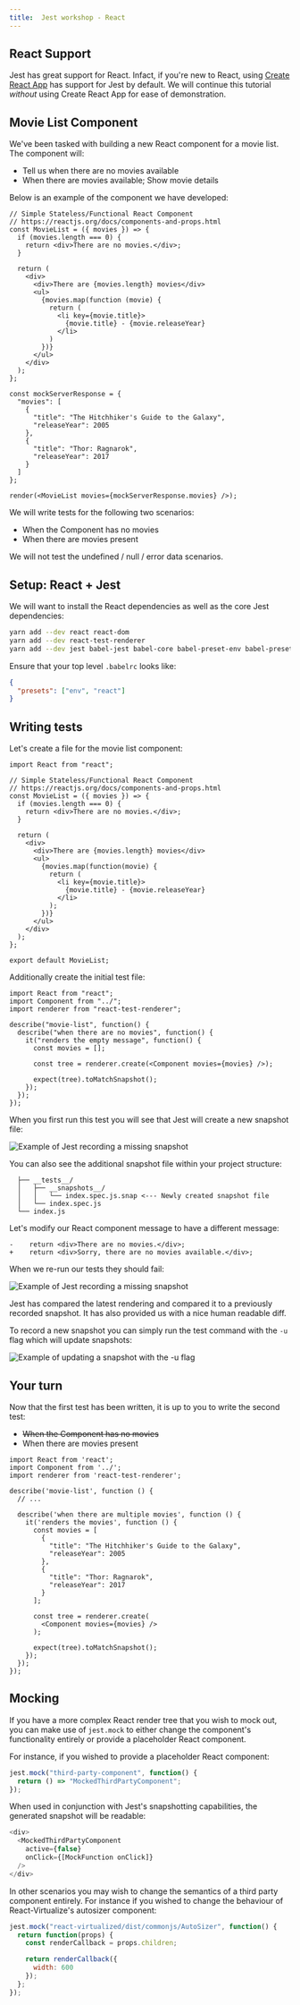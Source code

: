 ```yaml
---
title:  Jest workshop - React
---
```


## React Support

Jest has great support for React. Infact, if you're new to React, using [Create React App](https://github.com/facebook/create-react-app)
has support for Jest by default. We will continue this tutorial _without_ using Create React App for ease of demonstration.

## Movie List Component

We've been tasked with building a new React component for a movie list.
The component will:

* Tell us when there are no movies available
* When there are movies available; Show movie details

Below is an example of the component we have developed:

```react-example
// Simple Stateless/Functional React Component
// https://reactjs.org/docs/components-and-props.html
const MovieList = ({ movies }) => {
  if (movies.length === 0) {
    return <div>There are no movies.</div>;
  }

  return (
    <div>
      <div>There are {movies.length} movies</div>
      <ul>
        {movies.map(function (movie) {
          return (
            <li key={movie.title}>
              {movie.title} - {movie.releaseYear}
            </li>
          )
        })}
      </ul>
    </div>
  );
};

const mockServerResponse = {
  "movies": [
    {
      "title": "The Hitchhiker's Guide to the Galaxy",
      "releaseYear": 2005
    },
    {
      "title": "Thor: Ragnarok",
      "releaseYear": 2017
    }
  ]
};

render(<MovieList movies={mockServerResponse.movies} />);
```

We will write tests for the following two scenarios:

* When the Component has no movies
* When there are movies present

We will not test the undefined / null / error data scenarios.

## Setup: React + Jest

We will want to install the React dependencies as well as the core Jest dependencies:

```bash
yarn add --dev react react-dom
yarn add --dev react-test-renderer
yarn add --dev jest babel-jest babel-core babel-preset-env babel-preset-react
```

Ensure that your top level `.babelrc` looks like:

```json
{
  "presets": ["env", "react"]
}
```

## Writing tests

Let's create a file for the movie list component:

```javascript{"title": "src/movie-list/index.js"}
import React from "react";

// Simple Stateless/Functional React Component
// https://reactjs.org/docs/components-and-props.html
const MovieList = ({ movies }) => {
  if (movies.length === 0) {
    return <div>There are no movies.</div>;
  }

  return (
    <div>
      <div>There are {movies.length} movies</div>
      <ul>
        {movies.map(function(movie) {
          return (
            <li key={movie.title}>
              {movie.title} - {movie.releaseYear}
            </li>
          );
        })}
      </ul>
    </div>
  );
};

export default MovieList;
```

Additionally create the initial test file:

```javascript{"title": "src/movie-list/__tests__/index.spec.js"}
import React from "react";
import Component from "../";
import renderer from "react-test-renderer";

describe("movie-list", function() {
  describe("when there are no movies", function() {
    it("renders the empty message", function() {
      const movies = [];

      const tree = renderer.create(<Component movies={movies} />);

      expect(tree).toMatchSnapshot();
    });
  });
});
```

When you first run this test you will see that Jest will create a new snapshot file:

![](./recording-snapshot.png "Example of Jest recording a missing snapshot")

You can also see the additional snapshot file within your project structure:

```file-structure
  ├── __tests__/
  │   ├── __snapshots__/
  │   │   └── index.spec.js.snap <--- Newly created snapshot file
  │   └── index.spec.js
  └── index.js
```

Let's modify our React component message to have a different message:

```diff{"title": "src/movie-list/index.js"}
-    return <div>There are no movies.</div>;
+    return <div>Sorry, there are no movies available.</div>;
```

When we re-run our tests they should fail:

![](./recording-snapshot-failure.png "Example of Jest recording a missing snapshot")

Jest has compared the latest rendering and compared it to a previously recorded snapshot.
It has also provided us with a nice human readable diff.

To record a new snapshot you can simply run the test command with the `-u` flag which will update snapshots:

![](./record-snapshot-updated.png "Example of updating a snapshot with the -u flag")

## Your turn

Now that the first test has been written, it is up to you to write the second test:

* ~~When the Component has no movies~~
* When there are movies present

```javascript{"hasSpoilers": true}
import React from 'react';
import Component from '../';
import renderer from 'react-test-renderer';

describe('movie-list', function () {
  // ...

  describe('when there are multiple movies', function () {
    it('renders the movies', function () {
      const movies = [
        {
          "title": "The Hitchhiker's Guide to the Galaxy",
          "releaseYear": 2005
        },
        {
          "title": "Thor: Ragnarok",
          "releaseYear": 2017
        }
      ];

      const tree = renderer.create(
        <Component movies={movies} />
      );

      expect(tree).toMatchSnapshot();
    });
  });
});
```

## Mocking

If you have a more complex React render tree that you wish to mock out, you can make use of `jest.mock` to either
change the component's functionality entirely or provide a placeholder React component.

For instance, if you wished to provide a placeholder React component:

```javascript
jest.mock("third-party-component", function() {
  return () => "MockedThirdPartyComponent";
});
```

When used in conjunction with Jest's snapshotting capabilities, the generated snapshot will be readable:

```javascript
<div>
  <MockedThirdPartyComponent
    active={false}
    onClick={[MockFunction onClick]}
  />
</div>
```

In other scenarios you may wish to change the semantics of a third party component entirely. For instance if you wished
to change the behaviour of React-Virtualize's autosizer component:

```javascript
jest.mock("react-virtualized/dist/commonjs/AutoSizer", function() {
  return function(props) {
    const renderCallback = props.children;

    return renderCallback({
      width: 600
    });
  };
});
```
